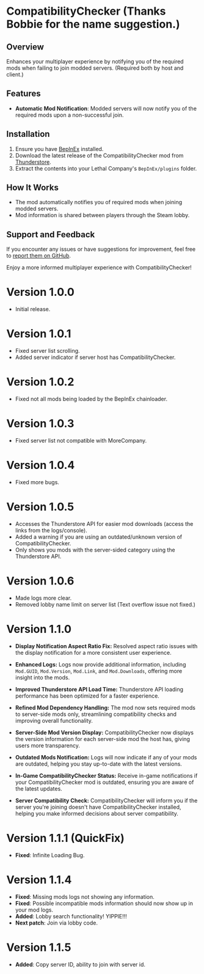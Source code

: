 # CompatibilityChecker (Thanks Bobbie for the name suggestion.)

## Overview

Enhances your multiplayer experience by notifying you of the required mods when failing to join modded servers. (Required both by host and client.)

## Features

- **Automatic Mod Notification**: Modded servers will now notify you of the required mods upon a non-successful join.

## Installation

1. Ensure you have [BepInEx](https://thunderstore.io/c/lethal-company/p/BepInEx/BepInExPack/) installed.
2. Download the latest release of the CompatibilityChecker mod from [Thunderstore](https://thunderstore.io/c/lethal-company/p/Ryokune/CompatibilityChecker/).
3. Extract the contents into your Lethal Company's `BepInEx/plugins` folder.

## How It Works

- The mod automatically notifies you of required mods when joining modded servers.
- Mod information is shared between players through the Steam lobby.

## Support and Feedback

If you encounter any issues or have suggestions for improvement, feel free to [report them on GitHub](https://github.com/VisualError/CompatibilityChecker/issues).

Enjoy a more informed multiplayer experience with CompatibilityChecker!


# Version 1.0.0
- Initial release.

# Version 1.0.1
- Fixed server list scrolling.
- Added server indicator if server host has CompatibilityChecker.

# Version 1.0.2
- Fixed not all mods being loaded by the BepInEx chainloader.

# Version 1.0.3
- Fixed server list not compatible with MoreCompany.

# Version 1.0.4
- Fixed more bugs.

# Version 1.0.5
- Accesses the Thunderstore API for easier mod downloads (access the links from the logs/console).
- Added a warning if you are using an outdated/unknown version of CompatibilityChecker.
- Only shows you mods with the server-sided category using the Thunderstore API.

# Version 1.0.6
- Made logs more clear.
- Removed lobby name limit on server list (Text overflow issue not fixed.)

# Version 1.1.0

- **Display Notification Aspect Ratio Fix:** Resolved aspect ratio issues with the display notification for a more consistent user experience.

- **Enhanced Logs:** Logs now provide additional information, including `Mod.GUID`, `Mod.Version`, `Mod.Link`, and `Mod.Downloads`, offering more insight into the mods.

- **Improved Thunderstore API Load Time:** Thunderstore API loading performance has been optimized for a faster experience.

- **Refined Mod Dependency Handling:** The mod now sets required mods to server-side mods only, streamlining compatibility checks and improving overall functionality.

- **Server-Side Mod Version Display:** CompatibilityChecker now displays the version information for each server-side mod the host has, giving users more transparency.

- **Outdated Mods Notification:** Logs will now indicate if any of your mods are outdated, helping you stay up-to-date with the latest versions.

- **In-Game CompatibilityChecker Status:** Receive in-game notifications if your CompatibilityChecker mod is outdated, ensuring you are aware of the latest updates.

- **Server Compatibility Check:** CompatibilityChecker will inform you if the server you're joining doesn't have CompatibilityChecker installed, helping you make informed decisions about server compatibility.

# Version 1.1.1 (QuickFix)
- **Fixed**: Infinite Loading Bug.

# Version 1.1.4
- **Fixed**: Missing mods logs not showing any information.
- **Fixed**: Possible incompatible mods information should now show up in your mod logs.
- **Added**: Lobby search functionality! YIPPIE!!!
- **Next patch**: Join via lobby code.

# Version 1.1.5
- **Added**: Copy server ID, ability to join with server id.